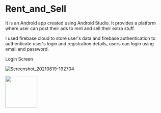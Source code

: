 # Rent_and_Sell
It is an Android app created using Android Studio. It provides a platform where user can post their ads to rent and sell their extra stuff.

I used firebase cloud to store user's data and firebase authentication to authenticate user's login and registration details, users can login using email and password.

Login Screen

![Screenshot_20210819-192704](https://user-images.githubusercontent.com/60127661/130098393-22f643d2-a593-40c4-ae83-8a75e4709766.png)

<img src="![Screenshot_20210819-192704](https://user-images.githubusercontent.com/60127661/130093664-a03309a0-ac00-4f72-b388-615c103af301.png)" height ="100">
